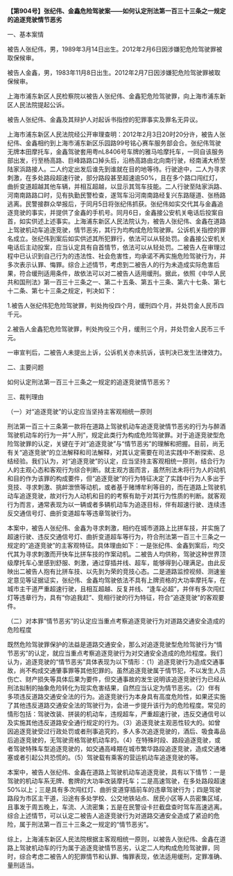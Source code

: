 **【第904号】张纪伟、金鑫危险驾驶案——如何认定刑法第一百三十三条之一规定的追逐竞驶情节恶劣**

一、基本案情

被告人张纪伟，男，1989年3月14日出生。2012年2月6日因涉嫌犯危险驾驶罪被取保候审。

被告人金鑫，男，1983年11月8日出生。2012年2月7日因涉嫌犯危险驾驶罪被取保候审。

上海市浦东新区人民检察院以被告人张纪伟、金鑫犯危险驾驶罪，向上海市浦东新区人民法院提起公诉。

被告人张纪伟、金鑫及其辩护人对起诉书指控的犯罪事实及罪名无异议。

上海市浦东新区人民法院经公开审理查明：2012年2月3日20时20分许，被告人张纪伟、金鑫相约到上海市浦东新区乐园路99号铭心赛车服务部会合。张纪伟驾驶无牌本田摩托车，金鑫驾驶套用粤nL8406号车牌的雅马哈摩托车，一同自该服务部出发，行至杨高路、巨峰路路口掉头后，沿杨高路由北向南行驶，经南浦大桥至陆家浜路接人。二人约定出发后谁先到谁就在目的地等待。行驶途中，二人为寻求刺激，在多处路段超速行驶，部分路段甚至超速逾50%，且在多个路口闯红灯，曲折变道超越其他车辆，并相互超越，以显示其驾车技能。二人行驶至陆家浜路、河南南路路口时，见有执勤民警检查，遂驾车沿河南南路经复兴东路隧道、张杨路逃离。民警接群众举报后，于同月5日将张纪伟抓获。张纪伟如实交代其与金鑫追逐竞驶的事实，并提供了金鑫的手机号。同月6日，金鑫接公安机关电话后投案自首，如实供述上述事实。上海浦东新区人民法院认为，被告人张纪伟、金鑫在道路上驾驶机动车追逐竞驶，情节恶劣，其行为均构成危险驾驶罪。公诉机关指控的罪名成立。张纪伟到案后如实供述其所犯罪行，依法可以从轻处罚。金鑫接公安机关电话后主动投案，应当认定具有自首情节，依法可以从轻处罚。二被告人在审理过程中已认识到自己行为的违法性、社会危害性，均承诺不再实施危险驾驶行为，并多次表示认罪、悔罪。综合上述情节，考虑到二被告人的行为未造成实际危害后果，符合缓刑适用条件，故依法可以对二被告人适用缓刑。据此，依照《中华人民共和国刑法》第一百三十三条之一、第二十五条、第五十三条、第六十七条、第七十二条、第七十三条之规定，判决如下：

1.被告人张纪伟犯危险驾驶罪，判处拘役四个月，缓刑四个月，并处罚金人民币四千元。

2.被告人金鑫犯危险驾驶罪，判处拘役三个月，缓刑三个月，并处罚金人民币三千元。

一审宣判后，二被告人未提出上诉，公诉机关亦未抗诉，该判决已发生法律效力。

二、主要问题

如何认定刑法第一百三十三条之一规定的追逐竞驶情节恶劣？

三、裁判理由

（一）对“追逐竞驶”的认定应当坚持主客观相统一原则

刑法第一百三十三条第一款将在道路上驾驶机动车追逐竞驶情节恶劣的行为与醉酒驾驶机动车的行为一并“人刑”，规定此类行为构成危险驾驶罪。对于追逐竞驶型危险驾驶罪的认定，关键在于对“追逐竞驶”与“情节恶劣”的理解和把握。目前，尚无有关“追逐竞驶”的立法解释和司法解释，对其认定需要在司法实践中不断探索、总结经验。我们认为，对“追逐竞驶”的认定，应当坚持主客观相统一原则，结合行为人的主观心态和客观行为综合判断。就主观方面而言，虽然刑法未将行为人的动机和目的作为该罪的构成要件，但“追逐竞驶”的行为特征决定了实践中行为人多出于竞技、寻求刺激、挑衅泄愤等动机，或者基于赌博牟利等目的，而在道路上驾驶机动车追逐竞驶，故对行为人动机和目的的考察有助于对其行为性质的判断。就客观行为而言，通常表现为以一辆或者多辆机动车为追逐目标，伴有超速行驶、连续违反交通信号灯、曲折变道超车等违章驾驶行为。

本案中，被告人张纪伟、金鑫为寻求刺激，相约在城市道路上比拼车技，并实施了超速行驶、违反交通信号灯、曲折变道超车等行为，符合刑法第一百三十三条之一规定的“追逐竞驶”的主客观特征。具体理由如下：一是张纪伟、金鑫到案后，均交代其为寻求刺激而开快车比拼车技的作案动机。二被告人均供称，驾驶这种世界顶级摩托车心里感到舒服、刺激，通过穿插并线、超车，能够得到心理满足。由此反映出二被告人抱有比拼车技、以先到为荣的竞技心态。二是道路监控视频、测速鉴定意见等证据证实，张纪伟、金鑫均驾驶依法不具有上牌资格的大功率摩托车，在城市主干道严重超速行驶，且相互超越、反复并线、“逢车必超”，并伴有多次闯红灯等违章行为，具有“你追我赶”、竞相行驶的行为特征，符合“追逐竞驶”的客观要件。

（二）对本罪“情节恶劣”的认定应当重点考察追逐竞驶行为对道路交通安全造成的危险程度

既然危险驾驶罪保护的法益是道路交通安全，那么对追逐竞驶型危险驾驶行为“情节恶劣”的认定，就应当重点考察追逐竞驶行为对交通安全造成的危险程度。我们认为，追逐竞驶的“情节恶劣”具体表现为以下情形：（1）追逐竞驶行为造成交通事故，尚不构成交通肇事罪等其他犯罪的。虽然追逐竞驶属于情节犯，不以发生人员伤亡、财产损失等具体后果为要件，但交通事故的发生说明该追逐竞驶行为已经从刑法拟制的抽象危险转化为现实危害结果，自然应当认定为情节恶劣。（2）伴有多项违反道路交通安全法的行为。追逐竞驶行为本身具有高度危险性，如果还实施了其他违反道路交通安全法的驾驶行为，会进一步提升该行为的危险程度。常见的情形包括：驾驶改装、拼装的机动车，违规超车，严重超速行驶，违反交通信号以及实施其他违反道路安全通行规定的行为。（3）追逐竞驶主观恶性较大的。如曾因追逐竞驶受过行政处罚或者刑事追究的，多人多次追逐竞驶的，酒后、吸食毒品后追逐竞驶的，无驾驶资格驾驶机动车的。（4）在特殊时段、路段追逐竞驶，或者驾驶特殊车型追逐竞驶的，如交通高峰期在城市繁华路段追逐竞驶，造成交通堵塞或者引起公共恐慌的。（5）驾驶载有乘客的营运机动车追逐竞驶的等。

本案中，被告人张纪伟、金鑫在道路上驾驶机动车追逐竞驶，具有以下情节：一是驾驶的机动车系无牌、套牌的大功率改装摩托车；二是高速驾驶，在多处路段超速50%以上；三是具有多次闯红灯、曲折变道穿插前车的违章驾驶行为；四是驾驶路段为市区主干道，沿途有多处学校、公交地铁站点、居民小区等人员密集区域，且事发于周五晚上，车流、人流密集；五是在民警设卡拦截盘查时驾车高速逃离。综合上述情节，可以认定二被告人追逐竞驶行为对道路交通安全造成了紧迫的危险，属于刑法第一百三十三条之一规定的“情节恶劣”。

综上，上海浦东新区人民法院根据主客观相统一原则，以被告人张纪伟、金鑫在道路上驾驶机动车的行为属于追逐竞驶情节恶劣，认定二人均构成危险驾驶罪，同时，综合考虑二被告人的犯罪情节和认罪、悔罪表现，依法适用缓刑，定罪准确、量刑适当。